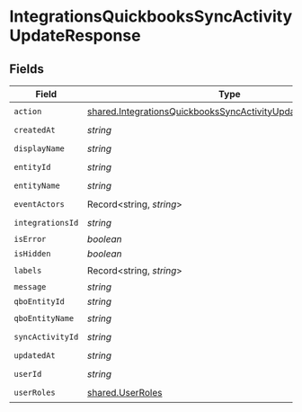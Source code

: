 # IntegrationsQuickbooksSyncActivityUpdateResponse


## Fields

| Field                                                                                                                                                 | Type                                                                                                                                                  | Required                                                                                                                                              | Description                                                                                                                                           |
| ----------------------------------------------------------------------------------------------------------------------------------------------------- | ----------------------------------------------------------------------------------------------------------------------------------------------------- | ----------------------------------------------------------------------------------------------------------------------------------------------------- | ----------------------------------------------------------------------------------------------------------------------------------------------------- |
| `action`                                                                                                                                              | [shared.IntegrationsQuickbooksSyncActivityUpdateResponseAction](../../../sdk/models/shared/integrationsquickbookssyncactivityupdateresponseaction.md) | :heavy_check_mark:                                                                                                                                    | N/A                                                                                                                                                   |
| `createdAt`                                                                                                                                           | *string*                                                                                                                                              | :heavy_check_mark:                                                                                                                                    | N/A                                                                                                                                                   |
| `displayName`                                                                                                                                         | *string*                                                                                                                                              | :heavy_check_mark:                                                                                                                                    | N/A                                                                                                                                                   |
| `entityId`                                                                                                                                            | *string*                                                                                                                                              | :heavy_check_mark:                                                                                                                                    | N/A                                                                                                                                                   |
| `entityName`                                                                                                                                          | *string*                                                                                                                                              | :heavy_check_mark:                                                                                                                                    | N/A                                                                                                                                                   |
| `eventActors`                                                                                                                                         | Record<string, *string*>                                                                                                                              | :heavy_check_mark:                                                                                                                                    | N/A                                                                                                                                                   |
| `integrationsId`                                                                                                                                      | *string*                                                                                                                                              | :heavy_check_mark:                                                                                                                                    | N/A                                                                                                                                                   |
| `isError`                                                                                                                                             | *boolean*                                                                                                                                             | :heavy_minus_sign:                                                                                                                                    | N/A                                                                                                                                                   |
| `isHidden`                                                                                                                                            | *boolean*                                                                                                                                             | :heavy_minus_sign:                                                                                                                                    | N/A                                                                                                                                                   |
| `labels`                                                                                                                                              | Record<string, *string*>                                                                                                                              | :heavy_check_mark:                                                                                                                                    | N/A                                                                                                                                                   |
| `message`                                                                                                                                             | *string*                                                                                                                                              | :heavy_minus_sign:                                                                                                                                    | N/A                                                                                                                                                   |
| `qboEntityId`                                                                                                                                         | *string*                                                                                                                                              | :heavy_minus_sign:                                                                                                                                    | N/A                                                                                                                                                   |
| `qboEntityName`                                                                                                                                       | *string*                                                                                                                                              | :heavy_check_mark:                                                                                                                                    | N/A                                                                                                                                                   |
| `syncActivityId`                                                                                                                                      | *string*                                                                                                                                              | :heavy_check_mark:                                                                                                                                    | N/A                                                                                                                                                   |
| `updatedAt`                                                                                                                                           | *string*                                                                                                                                              | :heavy_check_mark:                                                                                                                                    | N/A                                                                                                                                                   |
| `userId`                                                                                                                                              | *string*                                                                                                                                              | :heavy_check_mark:                                                                                                                                    | N/A                                                                                                                                                   |
| `userRoles`                                                                                                                                           | [shared.UserRoles](../../../sdk/models/shared/userroles.md)                                                                                           | :heavy_check_mark:                                                                                                                                    | N/A                                                                                                                                                   |